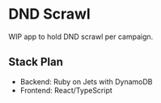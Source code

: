 # DND Scrawl

WIP app to hold DND scrawl per campaign.

## Stack Plan

- Backend: Ruby on Jets with DynamoDB
- Frontend: React/TypeScript
